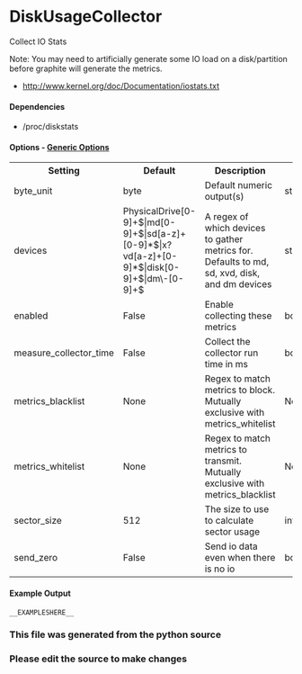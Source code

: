 DiskUsageCollector
=====

Collect IO Stats

Note: You may need to artificially generate some IO load on a disk/partition
before graphite will generate the metrics.

 * http://www.kernel.org/doc/Documentation/iostats.txt

#### Dependencies

 * /proc/diskstats


#### Options - [Generic Options](Configuration)

<table><tr><th>Setting</th><th>Default</th><th>Description</th><th>Type</th></tr>
<tr><td>byte_unit</td><td>byte</td><td>Default numeric output(s)</td><td>str</td></tr>
<tr><td>devices</td><td>PhysicalDrive[0-9]+$|md[0-9]+$|sd[a-z]+[0-9]*$|x?vd[a-z]+[0-9]*$|disk[0-9]+$|dm\-[0-9]+$</td><td>A regex of which devices to gather metrics for. Defaults to md, sd, xvd, disk, and dm devices</td><td>str</td></tr>
<tr><td>enabled</td><td>False</td><td>Enable collecting these metrics</td><td>bool</td></tr>
<tr><td>measure_collector_time</td><td>False</td><td>Collect the collector run time in ms</td><td>bool</td></tr>
<tr><td>metrics_blacklist</td><td>None</td><td>Regex to match metrics to block. Mutually exclusive with metrics_whitelist</td><td>NoneType</td></tr>
<tr><td>metrics_whitelist</td><td>None</td><td>Regex to match metrics to transmit. Mutually exclusive with metrics_blacklist</td><td>NoneType</td></tr>
<tr><td>sector_size</td><td>512</td><td>The size to use to calculate sector usage</td><td>int</td></tr>
<tr><td>send_zero</td><td>False</td><td>Send io data even when there is no io</td><td>bool</td></tr>
</table>

#### Example Output

```
__EXAMPLESHERE__
```

### This file was generated from the python source
### Please edit the source to make changes

